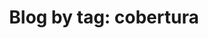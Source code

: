 ---
layout: blog_by_tag
title: 'Blog by tag: cobertura'
tag: cobertura
permalink: /tag/cobertura/
---
